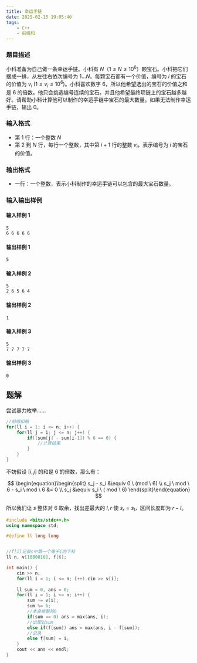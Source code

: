 ```yaml
---
title: 幸运手链
date: 2025-02-15 19:05:40
tags:
    - C++
    - 前缀和
---
```


### 题目描述

小科准备为自己做一条幸运手链。小科有 $N$（$1 \leq N \leq 10^6$）颗宝石。小科把它们摆成一排，从左往右依次编号为 $1 \ldots N$。每颗宝石都有一个价值，编号为 $i$ 的宝石的价值为 $v_i$ ($1 \leq v_i \leq 10^6$)。小科喜欢数字 $6$，所以他希望选出的宝石的价值之和是 $6$ 的倍数。他只会挑选编号连续的宝石。并且他希望最终项链上的宝石越多越好。请帮助小科计算他可以制作的幸运手链中宝石的最大数量。如果无法制作幸运手链，输出 $0$。

### 输入格式

- 第 1 行：一个整数 $N$
- 第 2 到 $N$ 行，每行一个整数，其中第 $i+1$ 行的整数 $v_i$，表示编号为 $i$ 的宝石的价值。

### 输出格式

- 一行：一个整数，表示小科制作的幸运手链可以包含的最大宝石数量。

### 输入输出样例

#### 输入样例 1

```plaintext
5
6 6 6 6 6
```

#### 输出样例 1

```plaintext
5
```

#### 输入样例 2

```plaintext
5
2 6 5 6 4
```

#### 输出样例 2

```plaintext
1
```

#### 输入样例 3

```plaintext
5
7 7 7 7 7
```

#### 输出样例 3

```plaintext
0
```

## 题解

尝试暴力枚举......

```c++
//前缀和略
for(ll i = 1; i <= n; i++) {
    for(ll j = i; j <= n; j++) {
        if((sum[j] - sum[i-1]) % 6 == 0) {
            //计算结果
        }
    }
}
```

不妨假设 $[i,j]$ 的和是 $6$ 的倍数，那么有：

$$
\begin{equation}\begin{split}
s_j - s_i &\equiv 0 \ (mod \ 6) \\
s_j \ mod \ 6 - s_i \ mod \ 6 &= 0 \\
s_j &\equiv s_i \ ( mod \ 6)
\end{split}\end{equation}
$$

所以我们让 $s$ 整体对 $6$ 取余，找出差最大的 $l,r$ 使 $s_r = s_l$，区间长度即为 $r-l$。

```c++
#include <bits/stdc++.h>
using namespace std;

#define ll long long


//f[i]记录s中第一个等于i的下标
ll n, v[1000010], f[6];

int main() {
    cin >> n;
    for(ll i = 1; i <= n; i++) cin >> v[i];
    
    ll sum = 0, ans = 0;
    for(ll i = 1; i <= n; i++) {
        sum += v[i];
        sum %= 6;
        //本身能整除6
        if(sum == 0) ans = max(ans, i);
        //出现过sum
        else if(f[sum]) ans = max(ans, i - f[sum]);
        //记录
        else f[sum] = i;
    }
    cout << ans << endl;
}
```
